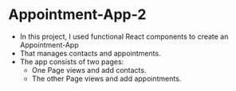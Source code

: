 # Appointment-App-2

+ In this project, I used functional React components to create an Appointment-App
+ That manages contacts and appointments.
+ The app consists of two pages:
  +   One Page views and add contacts.
  +   The other Page views and add appointments.
